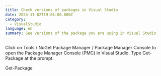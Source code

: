 ```yaml
---
title: Check versions of packages in Visual Studio
date: 2024-11-02T19:01:00.000Z
category:
  - VisualStudio
language: en
summary: See versions of the package you are using in Visual Studio
---
```

Click on Tools / NuGet Package Manager / Package Manager Console to open the Package Manager Console (PMC) in Visual Studio. Type Get-Package at the prompt. 

Get-Package

